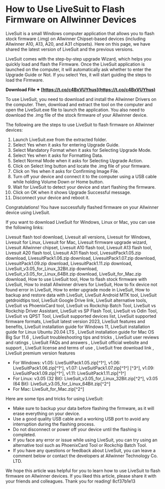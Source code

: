 # How to Use LiveSuit to Flash Firmware on Allwinner Devices
 
LiveSuit is a small Windows computer application that allows you to flash stock firmware (.img) on Allwinner Chipset-based devices (including Allwinner A10, A13, A20, and A31 chipsets). Here on this page, we have shared the latest version of LiveSuit and the previous versions.
 
LiveSuit comes with the step-by-step upgrade Wizard, which helps you quickly load and flash the Firmware. Once the LiveSuit application is launched on the computer, it will automatically ask whether to enter the Upgrade Guide or Not. If you select Yes, it will start guiding the steps to load the Firmware.
 
**Download File ✦ [https://t.co/c4BxVUYhus](https://t.co/c4BxVUYhus)**


 
To use LiveSuit, you need to download and install the Allwinner Drivers on the computer. Then, download and extract the tool on the computer and open the LiveSuit.exe file to launch the application. You also need to download the .img file of the stock firmware of your Allwinner device.
 
The following are the steps to use LiveSuit to flash firmware on Allwinner devices:
 
1. Launch LiveSuit.exe from the extracted folder.
2. Select Yes when it asks for entering Upgrade Guide.
3. Select Mandatory Format when it asks for Selecting Upgrade Mode.
4. Select Yes when it asks for Formatting Data.
5. Select Normal Mode when it asks for Selecting Upgrade Action.
6. Click on Select Img button and locate the .img file of your firmware.
7. Click on Yes when it asks for Confirming Image File.
8. Turn off your device and connect it to the computer using a USB cable while holding Volume Down or Home button.
9. Wait for LiveSuit to detect your device and start flashing the firmware.
10. Click on OK when it shows Upgrade Successful message.
11. Disconnect your device and reboot it.

Congratulations! You have successfully flashed firmware on your Allwinner device using LiveSuit.
 
If you want to download LiveSuit for Windows, Linux or Mac, you can use the following links:
 
Livesuit flash tool download,  Livesuit all versions,  Livesuit for Windows,  Livesuit for Linux,  Livesuit for Mac,  Livesuit firmware upgrade wizard,  Livesuit Allwinner chipset,  Livesuit A10 flash tool,  Livesuit A13 flash tool,  Livesuit A20 flash tool,  Livesuit A31 flash tool,  LivesuitPack1.05.zip download,  LivesuitPack1.06.zip download,  LivesuitPack1.07.zip download,  LivesuitPack1.09.zip download,  LivesuitPack1.11.zip download,  LiveSuit\_v3.05\_for\_Linux\_32Bit.zip download,  LiveSuit\_v3.05\_for\_Linux\_64Bit.zip download,  LiveSuit\_for\_Mac.zip download,  How to use LiveSuit tool,  How to flash stock firmware with LiveSuit,  How to install Allwinner drivers for LiveSuit,  How to fix device not found error in LiveSuit,  How to enter upgrade mode in LiveSuit,  How to backup and restore data with LiveSuit,  LiveSuit Android MTK tool,  LiveSuit getdroidtips tool,  LiveSuit Google Drive link,  LiveSuit alternative tools,  LiveSuit vs PhoenixCard tool,  LiveSuit vs Rockchip Batch Tool,  LiveSuit vs Rockchip Driver Assistant,  LiveSuit vs SP Flash Tool,  LiveSuit vs Odin Tool,  LiveSuit vs QPST Tool,  LiveSuit supported devices list,  LiveSuit supported firmware formats,  LiveSuit latest version 2023,  LiveSuit features and benefits,  LiveSuit installation guide for Windows 11,  LiveSuit installation guide for Linux Ubuntu 20.04 LTS ,  LiveSuit installation guide for Mac OS Big Sur 11.6 ,  LiveSuit troubleshooting tips and tricks ,  LiveSuit user reviews and ratings ,  LiveSuit FAQs and answers ,  LiveSuit official website and support ,  LiveSuit license and terms of use ,  LiveSuit free download link ,  LiveSuit premium version features

- For Windows: v1.05: LiveSuitPack1.05.zip[^1^], v1.06: LiveSuitPack1.06.zip[^1^], v1.07: LiveSuitPack1.07.zip[^1^] [^3^], v1.09: LiveSuitPack1.09.zip[^1^], v1.11: LiveSuitPack1.11.zip[^1^]
- For Linux: v3.05 (32 Bit): LiveSuit\_v3.05\_for\_Linux\_32Bit.zip[^2^], v3.05 (64 Bit): LiveSuit\_v3.05\_for\_Linux\_64Bit.zip[^2^]
- For Mac: LiveSuit\_for\_Mac.zip[^2^]

Here are some tips and tricks for using LiveSuit:

- Make sure to backup your data before flashing the firmware, as it will erase everything on your device.
- Use a good quality USB cable and a working USB port to avoid any interruption during the flashing process.
- Do not disconnect or power off your device until the flashing is completed.
- If you face any error or issue while using LiveSuit, you can try using an alternative tool such as PhoenixCard Tool or Rockchip Batch Tool.
- If you have any questions or feedback about LiveSuit, you can leave a comment below or contact the developers at Allwinner Technology Co. LTD.

We hope this article was helpful for you to learn how to use LiveSuit to flash firmware on Allwinner devices. If you liked this article, please share it with your friends and colleagues. Thank you for reading!
 8cf37b1e13
 
